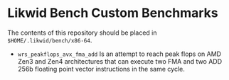 # Likwid Bench Custom Benchmarks

The contents of this repository should be placed in `$HOME/.likwid/bench/x86-64`.

* `wrs_peakflops_avx_fma_add` Is an attempt to reach peak flops on AMD Zen3 and Zen4 architectures that can execute two FMA and two ADD 256b floating point vector instructions in the same cycle.




